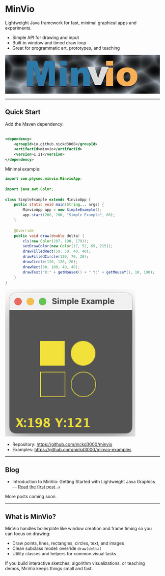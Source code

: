# MinVio

Lightweight Java framework for fast, minimal graphical apps and experiments.

- Simple API for drawing and input
- Built‑in window and timed draw loop
- Great for programmatic art, prototypes, and teaching

![MinVio Logo](../wiki/appLogo.png)

---

## Quick Start

Add the Maven dependency:

```xml

<dependency>
    <groupId>io.github.nickd3000</groupId>
    <artifactId>minvio</artifactId>
    <version>1.21</version>
</dependency>
```

Minimal example:

```java
import com.physmo.minvio.MinvioApp;

import java.awt.Color;

class SimpleExample extends MinvioApp {
    public static void main(String... args) {
        MinvioApp app = new SimpleExample();
        app.start(200, 200, "Simple Example", 60);
    }

    @Override
    public void draw(double delta) {
        cls(new Color(207, 198, 179));
        setDrawColor(new Color(17, 52, 69, 215));
        drawFilledRect(50, 50, 40, 40);
        drawFilledCircle(120, 70, 20);
        drawCircle(120, 120, 20);
        drawRect(50, 100, 40, 40);
        drawText("X:" + getMouseX() + " Y:" + getMouseY(), 10, 190);
    }
}
```

![Simple Example](../wiki/simpleExample.png)

- Repository: https://github.com/nickd3000/minvio
- Examples: https://github.com/nickd3000/minvio-examples

---

## Blog

- Introduction to MinVio: Getting Started with Lightweight Java Graphics — [Read the first post →](blog001.md)

More posts coming soon.

---

## What is MinVio?

MinVio handles boilerplate like window creation and frame timing so you can focus on drawing:

- Draw points, lines, rectangles, circles, text, and images
- Clean subclass model: override `draw(delta)`
- Utility classes and helpers for common visual tasks

If you build interactive sketches, algorithm visualizations, or teaching demos, MinVio keeps things small and fast.
